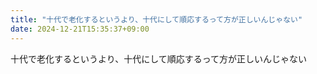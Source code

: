 ```yaml
---
title: "十代で老化するというより、十代にして順応するって方が正しいんじゃない"
date: 2024-12-21T15:35:37+09:00
---
```

十代で老化するというより、十代にして順応するって方が正しいんじゃない

